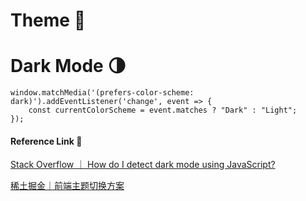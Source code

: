 # Theme 🌈

# Dark Mode 🌗

```JS
window.matchMedia('(prefers-color-scheme: dark)').addEventListener('change', event => {
    const currentColorScheme = event.matches ? "Dark" : "Light";
});
```

#### Reference Link 🔗

[Stack Overflow ｜ How do I detect dark mode using JavaScript?](https://stackoverflow.com/questions/56393880/how-do-i-detect-dark-mode-using-javascript)

[稀土掘金｜前端主题切换方案](https://juejin.cn/post/7134594122391748615?share_token=eb17269a-7d13-4a06-acf8-8823c729115b)
